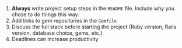 1. **Always** write project setup steps in the `README` file. Include why you chose to do things this way.
2. Add links to gem repositories in the `Gemfile`
3. Discuss the full stack before starting the project (Ruby version, Rails version, database choice, gems, etc.)
1. Deadlines can increase productivity
